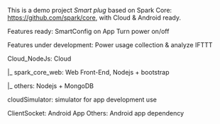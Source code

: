 This is a demo project *Smart plug* based on Spark Core: https://github.com/spark/core, with Cloud & Android ready.

Features ready:
SmartConfig on App
Turn power on/off

Features under development:
Power usage collection & analyze
IFTTT

Cloud_NodeJs: Cloud

  |_ spark_core_web: Web Front-End, Nodejs + bootstrap
  
  |_ others: Nodejs + MongoDB
  
cloudSimulator: simulator for app development use

ClientSocket: Android App
Others: Android app dependency

